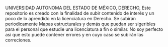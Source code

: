 UNIVERSIDAD AUTONOMA DEL ESTADO DE MÉXICO,
  DERECHO,
    Este repositorio es creado con la finalidad de subir contenido de interés y un poco de lo aprendido en la licenciatura en Derecho.
    Se subirán periodicamente Mapas estructurales y demás que puedan ser sigeribles para el personal que estudie una licenciatura a fin o similar.
      No soy perfecto asi que esto puede contener errores y en cuyo caso se subirán las correciones.
  
